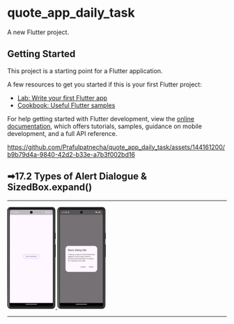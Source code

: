 # quote_app_daily_task

A new Flutter project.

## Getting Started

This project is a starting point for a Flutter application.

A few resources to get you started if this is your first Flutter project:

- [Lab: Write your first Flutter app](https://docs.flutter.dev/get-started/codelab)
- [Cookbook: Useful Flutter samples](https://docs.flutter.dev/cookbook)

For help getting started with Flutter development, view the
[online documentation](https://docs.flutter.dev/), which offers tutorials,
samples, guidance on mobile development, and a full API reference.



https://github.com/Prafulpatnecha/quote_app_daily_task/assets/144161200/b9b79d4a-9840-42d2-b33e-a7b3f002bd16



<h2>➡17.2 Types of Alert Dialogue & SizedBox.expand()</h2>
<hr>
<p>
<a href ="">
<img src="https://github.com/Prafulpatnecha/quote_app_daily_task/blob/master/Screenshot_20240601_171154.png" width="22%" Height="35%">
<img src="https://github.com/Prafulpatnecha/quote_app_daily_task/blob/master/Screenshot_20240601_171208.png" width="22%" Height="35%">
</a>
</p>
<hr>
